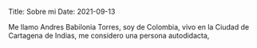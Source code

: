 Title: Sobre mi
Date: 2021-09-13

Me llamo Andres Babilonia Torres, soy de Colombia, vivo en la Ciudad de Cartagena de Indias, me considero una persona autodidacta,